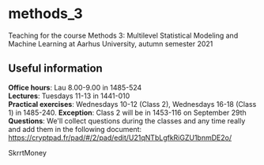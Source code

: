 # methods_3
Teaching for the course Methods 3: Multilevel Statistical Modeling and Machine Learning at Aarhus University, autumn semester 2021

## Useful information
__Office hours__: Lau 8.00-9.00 in 1485-524  
__Lectures__: Tuesdays 11-13 in 1441-010  
__Practical exercises__: Wednesdays 10-12 (Class 2), Wednesdays 16-18 (Class 1) in 1485-240. __Exception__: Class 2 will be in 1453-116 on September 29th  
__Questions__: We'll collect questions during the classes and any time really and add them in the following document: https://cryptpad.fr/pad/#/2/pad/edit/U21qNTbLgfkRiGZU1bnmDE2o/

SkrrtMoney